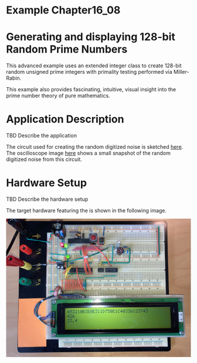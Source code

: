 # Example Chapter16_08
# Generating and displaying 128-bit Random Prime Numbers

This advanced example uses an extended integer class
to create 128-bit random unsigned prime integers with
primality testing performed via Miller-Rabin.

This example also provides fascinating, intuitive,
visual insight into the prime number theory
of pure mathematics.

# Application Description

TBD Describe the application

The circuit used for creating the random digitized noise is
sketched [here](./images/circuit16_08.pdf).
The oscilloscope image [here](./images/signal16_08.pdf)
shows a small snapshot of the random digitized noise
from this circuit.

# Hardware Setup

TBD Describe the hardware setup

The target hardware featuring the is shown in the following image.

![](./images/board16_08.jpg)

